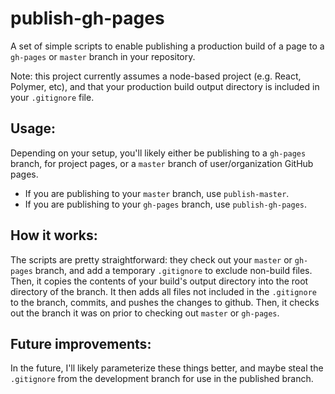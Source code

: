 # publish-gh-pages

A set of simple scripts to enable publishing a production build of a page to
a `gh-pages` or `master` branch in your repository.

Note: this project currently assumes a node-based project (e.g. React, Polymer, etc),
and that your production build output directory is included in your `.gitignore` file.

## Usage:

Depending on your setup, you'll likely either be publishing to a `gh-pages` branch,
for project pages, or a `master` branch of user/organization GitHub pages.

* If you are publishing to your `master` branch, use `publish-master`.
* If you are publishing to your `gh-pages` branch, use `publish-gh-pages`.

## How it works:

The scripts are pretty straightforward: they check out your `master` or `gh-pages`
branch, and add a temporary `.gitignore` to exclude non-build files.  Then, it
copies the contents of your build's output directory into the root directory
of the branch.  It then adds all files not included in the `.gitignore` to the
branch, commits, and pushes the changes to github.  Then, it checks out the
branch it was on prior to checking out `master` or `gh-pages`.

## Future improvements:

In the future, I'll likely parameterize these things better, and maybe steal
the `.gitignore` from the development branch for use in the published branch.
